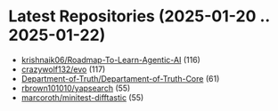 # Latest Repositories (2025-01-20 .. 2025-01-22)

- [krishnaik06/Roadmap-To-Learn-Agentic-AI](https://github.com/krishnaik06/Roadmap-To-Learn-Agentic-AI) (116)
- [crazywolf132/evo](https://github.com/crazywolf132/evo) (117)
- [Department-of-Truth/Departament-of-Truth-Core](https://github.com/Department-of-Truth/Departament-of-Truth-Core) (61)
- [rbrown101010/yapsearch](https://github.com/rbrown101010/yapsearch) (55)
- [marcoroth/minitest-difftastic](https://github.com/marcoroth/minitest-difftastic) (55)
